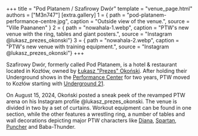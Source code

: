 +++
title = "Pod Platanem / Szafirowy Dwór"
template = "venue_page.html"
authors = ["M3n747"]
[extra.gallery]
1 = { path = "pod-platanem-performance-centre.jpg", caption = "Outside view of the venue.", source = "Ville Paananen" }
2 = { path = "nowahala-1.webp", caption = "PTW's new venue with the ring, tables and giant posters.", source = "Instagram @lukasz_prezes_okonski"}
3 = { path = "nowahala-2.webp", caption = "PTW's new venue with training equipment.", source = "Instagram @lukasz_prezes_okonski"}
+++

Szafirowy Dwór, formerly called Pod Platanem, is a hotel & restaurant located in Kozłów, owned by [Łukasz "Prezes" Okoński](@/w/lukasz-okonski.md). After holding their Underground shows in the [Performance Center](@/v/ptw-targowa.md) for two years, PTW moved to Kozłów starting with [Underground 21](@/e/ptw/2024-04-13-ptw-underground-21.md).

On August 15, 2024, Okoński posted a sneak peek of the revamped PTW arena on his Instagram profile @lukasz_prezes_okonski.
The venue is divided in two by a set of curtains. Workout equipment can be found in one section, while the other features a wrestling ring, a number of tables and wall decorations depicting major PTW characters like [Diana](@/w/diana-strong.md), [Spartan](@/w/spartan.md), [Puncher](@/w/puncher.md) and Baba-Thunder.
